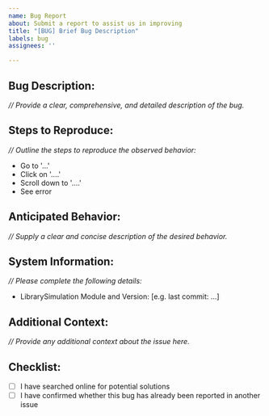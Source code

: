 ```yaml
---
name: Bug Report
about: Submit a report to assist us in improving
title: "[BUG] Brief Bug Description"
labels: bug
assignees: ''

---
```


## Bug Description:

_// Provide a clear, comprehensive, and detailed description of the bug._

## Steps to Reproduce:

_// Outline the steps to reproduce the observed behavior:_
- Go to '...'
- Click on '....'
- Scroll down to '....'
- See error

## Anticipated Behavior:

_// Supply a clear and concise description of the desired behavior._

## System Information:

_// Please complete the following details:_

- LibrarySimulation Module and Version: [e.g. last commit: ...]

## Additional Context:

_// Provide any additional context about the issue here._

## Checklist:

- [ ] I have searched online for potential solutions
- [ ] I have confirmed whether this bug has already been reported in another issue
